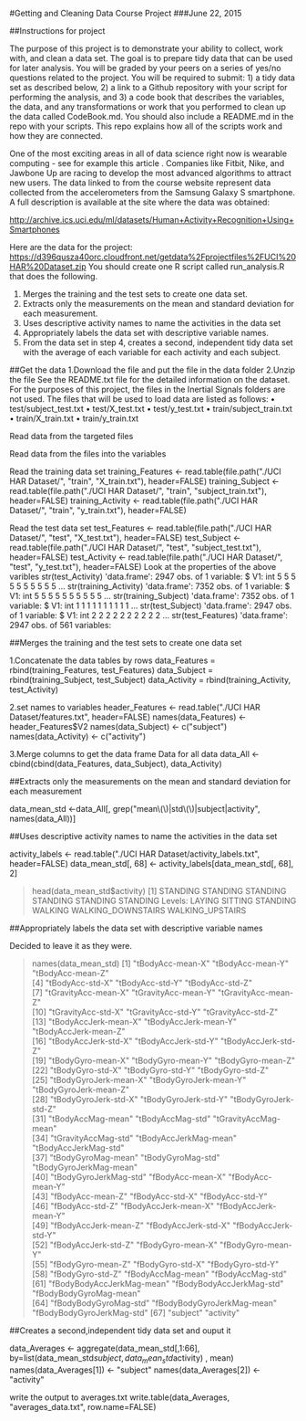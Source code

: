 #Getting and Cleaning Data Course Project
###June 22, 2015

##Instructions for project

The purpose of this project is to demonstrate your ability to collect, work with, and clean a data set. The goal is to prepare tidy data that can be used for later analysis. You will be graded by your peers on a series of yes/no questions related to the project. You will be required to submit: 1) a tidy data set as described below, 2) a link to a Github repository with your script for performing the analysis, and 3) a code book that describes the variables, the data, and any transformations or work that you performed to clean up the data called CodeBook.md. You should also include a README.md in the repo with your scripts. This repo explains how all of the scripts work and how they are connected.

One of the most exciting areas in all of data science right now is wearable computing - see for example this article . Companies like Fitbit, Nike, and Jawbone Up are racing to develop the most advanced algorithms to attract new users. The data linked to from the course website represent data collected from the accelerometers from the Samsung Galaxy S smartphone. A full description is available at the site where the data was obtained:

http://archive.ics.uci.edu/ml/datasets/Human+Activity+Recognition+Using+Smartphones

Here are the data for the project:
https://d396qusza40orc.cloudfront.net/getdata%2Fprojectfiles%2FUCI%20HAR%20Dataset.zip
You should create one R script called run_analysis.R that does the following.
1.	Merges the training and the test sets to create one data set.
2.	Extracts only the measurements on the mean and standard deviation for each measurement.
3.	Uses descriptive activity names to name the activities in the data set
4.	Appropriately labels the data set with descriptive variable names.
5.	From the data set in step 4, creates a second, independent tidy data set with the average of each variable for each activity and each subject.


##Get the data
1.Download the file and put the file in the data folder
2.Unzip the file
See the README.txt file for the detailed information on the dataset. For the purposes of this project, the files in the Inertial Signals folders are not used. The files that will be used to load data are listed as follows:
•	test/subject_test.txt
•	test/X_test.txt
•	test/y_test.txt
•	train/subject_train.txt
•	train/X_train.txt
•	train/y_train.txt

Read data from the targeted files

Read data from the files into the variables

Read the training data set
training_Features <-  read.table(file.path("./UCI HAR Dataset/", "train", "X_train.txt"), header=FALSE)
training_Subject <-  read.table(file.path("./UCI HAR Dataset/", "train", "subject_train.txt"), header=FALSE)
training_Activity <- read.table(file.path("./UCI HAR Dataset/", "train", "y_train.txt"), header=FALSE)

Read the test data set
test_Features <- read.table(file.path("./UCI HAR Dataset/", "test", "X_test.txt"), header=FALSE)
test_Subject <- read.table(file.path("./UCI HAR Dataset/", "test", "subject_test.txt"), header=FALSE)
test_Activity <- read.table(file.path("./UCI HAR Dataset/", "test", "y_test.txt"), header=FALSE)
Look at the properties of the above varibles
str(test_Activity)
 'data.frame':    2947 obs. of  1 variable:
 $ V1: int  5 5 5 5 5 5 5 5 5 5 ...
str(training_Activity)
 'data.frame':    7352 obs. of  1 variable:
  $ V1: int  5 5 5 5 5 5 5 5 5 5 ...
str(training_Subject)
 'data.frame':    7352 obs. of  1 variable:
  $ V1: int  1 1 1 1 1 1 1 1 1 1 ...
str(test_Subject)
 'data.frame':    2947 obs. of  1 variable:
  $ V1: int  2 2 2 2 2 2 2 2 2 2 ...
str(test_Features)
 'data.frame':    2947 obs. of  561 variables:

##Merges the training and the test sets to create one data set

1.Concatenate the data tables by rows
data_Features = rbind(training_Features, test_Features)
data_Subject = rbind(training_Subject, test_Subject)
data_Activity = rbind(training_Activity, test_Activity)

2.set names to variables
header_Features <- read.table("./UCI HAR Dataset/features.txt", header=FALSE)
names(data_Features) <- header_Features$V2
names(data_Subject) <- c("subject")
names(data_Activity) <- c("activity")

3.Merge columns to get the data frame Data for all data
data_All <- cbind(cbind(data_Features, data_Subject), data_Activity)

##Extracts only the measurements on the mean and standard deviation for each measurement

data_mean_std <-data_All[, grep("mean\\(\\)|std\\(\\)|subject|activity", names(data_All))]

##Uses descriptive activity names to name the activities in the data set

activity_labels <- read.table("./UCI HAR Dataset/activity_labels.txt", header=FALSE)
data_mean_std[, 68] <- activity_labels[data_mean_std[, 68], 2]

> head(data_mean_std$activity)
[1] STANDING STANDING STANDING STANDING STANDING STANDING
Levels: LAYING SITTING STANDING WALKING WALKING_DOWNSTAIRS WALKING_UPSTAIRS

##Appropriately labels the data set with descriptive variable names

Decided to leave it as they were.
> names(data_mean_std)
 [1] "tBodyAcc-mean-X"           "tBodyAcc-mean-Y"           "tBodyAcc-mean-Z"          
 [4] "tBodyAcc-std-X"            "tBodyAcc-std-Y"            "tBodyAcc-std-Z"           
 [7] "tGravityAcc-mean-X"        "tGravityAcc-mean-Y"        "tGravityAcc-mean-Z"       
[10] "tGravityAcc-std-X"         "tGravityAcc-std-Y"         "tGravityAcc-std-Z"        
[13] "tBodyAccJerk-mean-X"       "tBodyAccJerk-mean-Y"       "tBodyAccJerk-mean-Z"      
[16] "tBodyAccJerk-std-X"        "tBodyAccJerk-std-Y"        "tBodyAccJerk-std-Z"       
[19] "tBodyGyro-mean-X"          "tBodyGyro-mean-Y"          "tBodyGyro-mean-Z"         
[22] "tBodyGyro-std-X"           "tBodyGyro-std-Y"           "tBodyGyro-std-Z"          
[25] "tBodyGyroJerk-mean-X"      "tBodyGyroJerk-mean-Y"      "tBodyGyroJerk-mean-Z"     
[28] "tBodyGyroJerk-std-X"       "tBodyGyroJerk-std-Y"       "tBodyGyroJerk-std-Z"      
[31] "tBodyAccMag-mean"          "tBodyAccMag-std"           "tGravityAccMag-mean"      
[34] "tGravityAccMag-std"        "tBodyAccJerkMag-mean"      "tBodyAccJerkMag-std"      
[37] "tBodyGyroMag-mean"         "tBodyGyroMag-std"          "tBodyGyroJerkMag-mean"    
[40] "tBodyGyroJerkMag-std"      "fBodyAcc-mean-X"           "fBodyAcc-mean-Y"          
[43] "fBodyAcc-mean-Z"           "fBodyAcc-std-X"            "fBodyAcc-std-Y"           
[46] "fBodyAcc-std-Z"            "fBodyAccJerk-mean-X"       "fBodyAccJerk-mean-Y"      
[49] "fBodyAccJerk-mean-Z"       "fBodyAccJerk-std-X"        "fBodyAccJerk-std-Y"       
[52] "fBodyAccJerk-std-Z"        "fBodyGyro-mean-X"          "fBodyGyro-mean-Y"         
[55] "fBodyGyro-mean-Z"          "fBodyGyro-std-X"           "fBodyGyro-std-Y"          
[58] "fBodyGyro-std-Z"           "fBodyAccMag-mean"          "fBodyAccMag-std"          
[61] "fBodyBodyAccJerkMag-mean"  "fBodyBodyAccJerkMag-std"   "fBodyBodyGyroMag-mean"    
[64] "fBodyBodyGyroMag-std"      "fBodyBodyGyroJerkMag-mean" "fBodyBodyGyroJerkMag-std" 
[67] "subject"                   "activity"  

##Creates a second,independent tidy data set and ouput it

data_Averages <- aggregate(data_mean_std[,1:66], by=list(data_mean_std$subject, data_mean_std$activity) , mean)
names(data_Averages[1]) <- "subject"
names(data_Averages[2]) <- "activity"

write the output to averages.txt
write.table(data_Averages, "averages_data.txt", row.name=FALSE)

